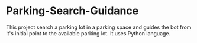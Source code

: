 # Parking-Search-Guidance

This project search a parking lot in a parking space and guides the bot from it's initial point to the available parking lot.
It uses Python language.
